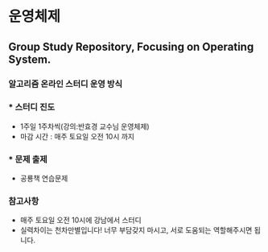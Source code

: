 # 운영체제
## Group Study Repository, Focusing on Operating System. 

### 알고리즘 온라인 스터디 운영 방식

### * 스터디 진도
 - 1주일 1주차씩(강의:반효경 교수님 운영체제)
 - 마감 시간 : 매주 토요일 오전 10시 까지

### * 문제 출제
 - 공룡책 연습문제

### 참고사항
 - 매주 토요일 오전 10시에 강남에서 스터디
 - 실력차이는 천차만별입니다! 너무 부담갖지 마시고, 서로 도움되는 역할해주시면 됩니다.
